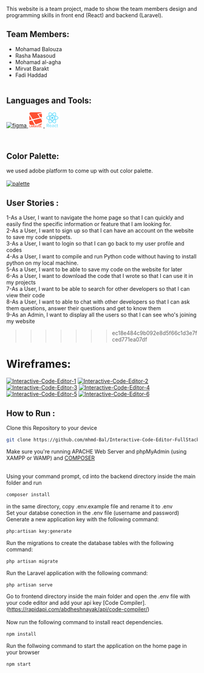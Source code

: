 
This website is a team project, made to show the team members design and programming skills in front end (React) and backend (Laravel).<br>
## Team Members:</br>

-  Mohamad Balouza</br>
-  Rasha Maasoud</br>
-  Mohamad al-agha</br>
-  Mirvat Barakt</br>
-  Fadi Haddad</br></br>
## Languages and Tools:

<p align="left"> <a href="https://www.figma.com/" target="_blank" rel="noreferrer"> <img src="https://www.vectorlogo.zone/logos/figma/figma-icon.svg" alt="figma" width="40" height="40"/> </a> <a href="https://laravel.com/" target="_blank" rel="noreferrer"> <img src="https://raw.githubusercontent.com/devicons/devicon/master/icons/laravel/laravel-plain-wordmark.svg" alt="laravel" width="40" height="40"/> </a> <a href="https://reactjs.org/" target="_blank" rel="noreferrer"> <img src="https://raw.githubusercontent.com/devicons/devicon/master/icons/react/react-original-wordmark.svg" alt="react" width="40" height="40"/> </a> </p></br>

## Color Palette: 

we used adobe platform to come up with out color palette.</br></br>
<a href="https://ibb.co/0qRnCtR"><img src="https://i.ibb.co/qB3DN53/palette.png" alt="palette" border="0"></a></br>

## User Stories :</br>

1-As a User, I want to navigate the home page so that I can quickly and easily find the specific information or feature that I am looking for.</br>
2-As a User, I want to sign up so that I can have an account on the website to save my code snippets.<br>
3-As a User, I want to login so that I can go back to my user profile and codes</br>
4-As a User, I want to compile and run Python code without having to install python on my local machine.</br>
5-As a User, I want to be able to save my code on the website for later</br>
6-As a User, I want to download the code that I wrote so that I can use it in my projects</br>
7-As a User, I want to be able to search for other developers so that I can view their code</br>
8-As a User, I want to able to chat with other developers so that I can ask them questions, answer their questions and get to know them</br>
9-As an Admin, I want to display all the users so that I can see who's joining my website</br>
>>>>>>> ec18e484c9b092e8d5f66c1d3e7fced771ea07df

# Wireframes:

<a href="https://ibb.co/vvCVwJ5"><img src="https://i.ibb.co/k6V5Hhn/Interactive-Code-Editor-1.jpg" alt="Interactive-Code-Editor-1" border="0"></a>
<a href="https://ibb.co/9yqd6M1"><img src="https://i.ibb.co/0YfzTw6/Interactive-Code-Editor-2.jpg" alt="Interactive-Code-Editor-2" border="0"></a>
<a href="https://ibb.co/5xzbQZz"><img src="https://i.ibb.co/XkdcnHd/Interactive-Code-Editor-3.jpg" alt="Interactive-Code-Editor-3" border="0"></a>
<a href="https://ibb.co/VYwQ04M"><img src="https://i.ibb.co/gZ4PbKt/Interactive-Code-Editor-4.jpg" alt="Interactive-Code-Editor-4" border="0"></a>
<a href="https://ibb.co/Vg33k1z"><img src="https://i.ibb.co/zXNNtMB/Interactive-Code-Editor-5.jpg" alt="Interactive-Code-Editor-5" border="0"></a>
<a href="https://ibb.co/ZXqygNJ"><img src="https://i.ibb.co/bmcpv73/Interactive-Code-Editor-6.jpg" alt="Interactive-Code-Editor-6" border="0"></a></br>
## How to Run :</br>

Clone this Repository to your device</br>
```bash
git clone https://github.com/mhmd-Bal/Interactive-Code-Editor-FullStack-Website.git
```
Make sure you're running APACHE Web Server and phpMyAdmin (using XAMPP or WAMP) and [COMPOSER](https://getcomposer.org/download/)</br></br>

Using your command prompt, cd into the backend directory inside the main folder and run</br>
```bash
composer install
```
in the same directory, copy .env.example file and rename it to .env</br>
Set your databse conection in the .env file (username and password)</br>
Generate a new application key with the following command:
```bash
php:artisan key:generate
```
Run the migrations to create the database tables with the following command:
```bash
php artisan migrate
```
Run the Laravel application with the following command:
```bash
php artisan serve
```
Go to frontend directory inside the main folder and open the .env file with your code editor and add your api key [Code Compiler].(https://rapidapi.com/abdheshnayak/api/code-compiler/) </br></br>
Now run the following command to install react dependencies.</br>
```bash
npm install
```
Run the follwoing command to start the application on the home page in your browser
```bash
npm start
```


